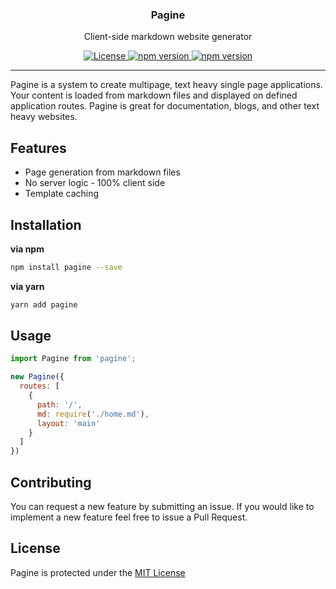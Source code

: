 <h3 align="center">
  Pagine
</h3>
<p align="center">
  Client-side markdown website generator
</p>
<p align="center">
  <a href="https://choosealicense.com/licenses/mit/" target="_blank">
    <img src="https://img.shields.io/badge/license-MIT-blue.svg" alt="License">
  </a>
  <a href="https://npmjs.org/package/pagine">
    <img src="https://img.shields.io/npm/v/pagine.svg" alt="npm version">
  </a>
  <a href="https://github.com/johnsylvain/pagine/lib/pagine.min.js">
    <img src="https://img.shields.io/github/size/johnsylvain/pagine/lib/pagine.min.js.svg" alt="npm version">
  </a>
</p>

---
Pagine is a system to create multipage, text heavy single page applications. Your content is loaded from markdown files and displayed on defined application routes. Pagine is great for documentation, blogs, and other text heavy websites.

## Features
- Page generation from markdown files 
- No server logic - 100% client side
- Template caching 

## Installation
**via npm**
```bash
npm install pagine --save
```
**via yarn**
```bash
yarn add pagine
```

## Usage
```js
import Pagine from 'pagine';

new Pagine({
  routes: [
    {
      path: '/',
      md: require('./home.md'),
      layout: 'main'
    }
  ]
})
```

## Contributing
You can request a new feature by submitting an issue. If you would like to implement a new feature feel free to issue a Pull Request.

## License
Pagine is protected under the [MIT License](https://choosealicense.com/licenses/mit/)
